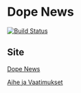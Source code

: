 # Dope News

[![Build Status](https://travis-ci.org/Corned/dope-news.svg?branch=master)](https://travis-ci.org/Corned/dope-news)

## Site
[Dope News](https://dope-news.herokuapp.com/)

[Aihe ja Vaatimukset](https://docs.google.com/document/d/1Tqo_8ZnSKx_AHJjZgQAKkZQvKPTt71Q7_LaV1PK3Tu4/edit#heading=h.896wq1ijrcxd)